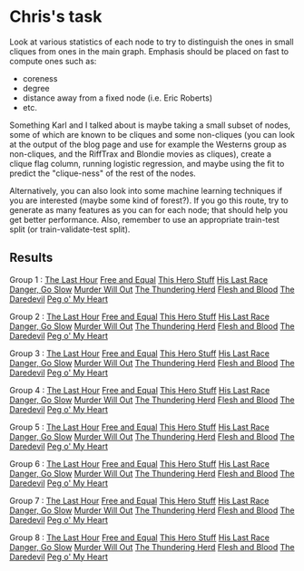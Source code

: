 # Chris's task

Look at various statistics of each node to try to distinguish the ones in small cliques from ones in the main graph. Emphasis should be placed on fast to compute ones such as:

 - coreness
 - degree
 - distance away from a fixed node (i.e. Eric Roberts)
 - etc.

Something Karl and I talked about is maybe taking a small subset of nodes, some of which are known to be cliques and some non-cliques (you can look at the output of the blog page and use for example the Westerns group as non-cliques, and the RiffTrax and Blondie movies as cliques), create a clique flag column, running logistic regression, and maybe using the fit to predict the "clique-ness" of the rest of the nodes.

Alternatively, you can also look into some machine learning techniques if you are interested (maybe some kind of forest?). If you go this route, try to generate as many features as you can for each node; that should help you get better performance. Also, remember to use an appropriate train-test split (or train-validate-test split).

## Results

Group  1 :
[The Last Hour](https://www.imdb.com/title/tt0014187)
[Free and Equal](https://www.imdb.com/title/tt0015839)
[This Hero Stuff](https://www.imdb.com/title/tt0010772)
[His Last Race](https://www.imdb.com/title/tt0014135)
[Danger, Go Slow](https://www.imdb.com/title/tt0008993)
[Murder Will Out](https://www.imdb.com/title/tt0021163)
[The Thundering Herd](https://www.imdb.com/title/tt0016430)
[Flesh and Blood](https://www.imdb.com/title/tt0013134)
[The Daredevil](https://www.imdb.com/title/tt0010046)
[Peg o' My Heart](https://www.imdb.com/title/tt0338339) 

Group  2 :
[The Last Hour](https://www.imdb.com/title/tt0014187)
[Free and Equal](https://www.imdb.com/title/tt0015839)
[This Hero Stuff](https://www.imdb.com/title/tt0010772)
[His Last Race](https://www.imdb.com/title/tt0014135)
[Danger, Go Slow](https://www.imdb.com/title/tt0008993)
[Murder Will Out](https://www.imdb.com/title/tt0021163)
[The Thundering Herd](https://www.imdb.com/title/tt0016430)
[Flesh and Blood](https://www.imdb.com/title/tt0013134)
[The Daredevil](https://www.imdb.com/title/tt0010046)
[Peg o' My Heart](https://www.imdb.com/title/tt0338339) 

Group  3 :
[The Last Hour](https://www.imdb.com/title/tt0014187)
[Free and Equal](https://www.imdb.com/title/tt0015839)
[This Hero Stuff](https://www.imdb.com/title/tt0010772)
[His Last Race](https://www.imdb.com/title/tt0014135)
[Danger, Go Slow](https://www.imdb.com/title/tt0008993)
[Murder Will Out](https://www.imdb.com/title/tt0021163)
[The Thundering Herd](https://www.imdb.com/title/tt0016430)
[Flesh and Blood](https://www.imdb.com/title/tt0013134)
[The Daredevil](https://www.imdb.com/title/tt0010046)
[Peg o' My Heart](https://www.imdb.com/title/tt0338339) 

Group  4 :
[The Last Hour](https://www.imdb.com/title/tt0014187)
[Free and Equal](https://www.imdb.com/title/tt0015839)
[This Hero Stuff](https://www.imdb.com/title/tt0010772)
[His Last Race](https://www.imdb.com/title/tt0014135)
[Danger, Go Slow](https://www.imdb.com/title/tt0008993)
[Murder Will Out](https://www.imdb.com/title/tt0021163)
[The Thundering Herd](https://www.imdb.com/title/tt0016430)
[Flesh and Blood](https://www.imdb.com/title/tt0013134)
[The Daredevil](https://www.imdb.com/title/tt0010046)
[Peg o' My Heart](https://www.imdb.com/title/tt0338339) 

Group  5 :
[The Last Hour](https://www.imdb.com/title/tt0014187)
[Free and Equal](https://www.imdb.com/title/tt0015839)
[This Hero Stuff](https://www.imdb.com/title/tt0010772)
[His Last Race](https://www.imdb.com/title/tt0014135)
[Danger, Go Slow](https://www.imdb.com/title/tt0008993)
[Murder Will Out](https://www.imdb.com/title/tt0021163)
[The Thundering Herd](https://www.imdb.com/title/tt0016430)
[Flesh and Blood](https://www.imdb.com/title/tt0013134)
[The Daredevil](https://www.imdb.com/title/tt0010046)
[Peg o' My Heart](https://www.imdb.com/title/tt0338339) 

Group  6 :
[The Last Hour](https://www.imdb.com/title/tt0014187)
[Free and Equal](https://www.imdb.com/title/tt0015839)
[This Hero Stuff](https://www.imdb.com/title/tt0010772)
[His Last Race](https://www.imdb.com/title/tt0014135)
[Danger, Go Slow](https://www.imdb.com/title/tt0008993)
[Murder Will Out](https://www.imdb.com/title/tt0021163)
[The Thundering Herd](https://www.imdb.com/title/tt0016430)
[Flesh and Blood](https://www.imdb.com/title/tt0013134)
[The Daredevil](https://www.imdb.com/title/tt0010046)
[Peg o' My Heart](https://www.imdb.com/title/tt0338339) 

Group  7 :
[The Last Hour](https://www.imdb.com/title/tt0014187)
[Free and Equal](https://www.imdb.com/title/tt0015839)
[This Hero Stuff](https://www.imdb.com/title/tt0010772)
[His Last Race](https://www.imdb.com/title/tt0014135)
[Danger, Go Slow](https://www.imdb.com/title/tt0008993)
[Murder Will Out](https://www.imdb.com/title/tt0021163)
[The Thundering Herd](https://www.imdb.com/title/tt0016430)
[Flesh and Blood](https://www.imdb.com/title/tt0013134)
[The Daredevil](https://www.imdb.com/title/tt0010046)
[Peg o' My Heart](https://www.imdb.com/title/tt0338339) 

Group  8 :
[The Last Hour](https://www.imdb.com/title/tt0014187)
[Free and Equal](https://www.imdb.com/title/tt0015839)
[This Hero Stuff](https://www.imdb.com/title/tt0010772)
[His Last Race](https://www.imdb.com/title/tt0014135)
[Danger, Go Slow](https://www.imdb.com/title/tt0008993)
[Murder Will Out](https://www.imdb.com/title/tt0021163)
[The Thundering Herd](https://www.imdb.com/title/tt0016430)
[Flesh and Blood](https://www.imdb.com/title/tt0013134)
[The Daredevil](https://www.imdb.com/title/tt0010046)
[Peg o' My Heart](https://www.imdb.com/title/tt0338339) 

